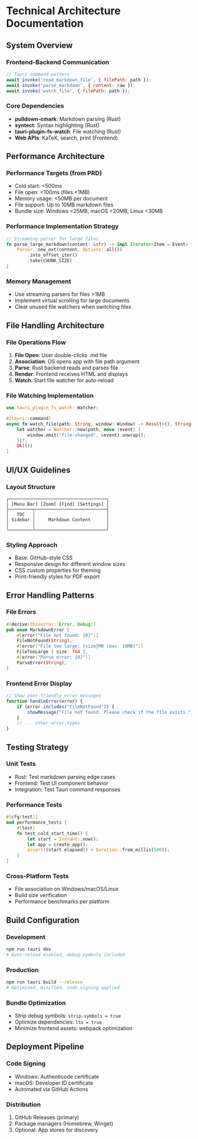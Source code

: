 # Technical Architecture Documentation

## System Overview

### Frontend-Backend Communication
```javascript
// Tauri command pattern
await invoke('read_markdown_file', { filePath: path });
await invoke('parse_markdown', { content: raw });
await invoke('watch_file', { filePath: path });
```

### Core Dependencies
- **pulldown-cmark**: Markdown parsing (Rust)
- **syntect**: Syntax highlighting (Rust) 
- **tauri-plugin-fs-watch**: File watching (Rust)
- **Web APIs**: KaTeX, search, print (Frontend)

## Performance Architecture

### Performance Targets (from PRD)
- Cold start: <500ms
- File open: <100ms (files <1MB)
- Memory usage: <50MB per document
- File support: Up to 10MB markdown files
- Bundle size: Windows <25MB, macOS <20MB, Linux <30MB

### Performance Implementation Strategy
```rust
// Streaming parser for large files
fn parse_large_markdown(content: &str) -> impl Iterator<Item = Event> {
    Parser::new_ext(content, Options::all())
        .into_offset_iter()
        .take(CHUNK_SIZE)
}
```

### Memory Management
- Use streaming parsers for files >1MB
- Implement virtual scrolling for large documents
- Clear unused file watchers when switching files

## File Handling Architecture

### File Operations Flow
1. **File Open**: User double-clicks .md file
2. **Association**: OS opens app with file path argument
3. **Parse**: Rust backend reads and parses file
4. **Render**: Frontend receives HTML and displays
5. **Watch**: Start file watcher for auto-reload

### File Watching Implementation
```rust
use tauri_plugin_fs_watch::Watcher;

#[tauri::command]
async fn watch_file(path: String, window: Window) -> Result<(), String> {
    let watcher = Watcher::new(path, move |event| {
        window.emit("file-changed", &event).unwrap();
    })?;
    Ok(())
}
```

## UI/UX Guidelines

### Layout Structure
```
┌─────────────────────────────────────┐
│ [Menu Bar] [Zoom] [Find] [Settings] │
├─────────┬───────────────────────────┤  
│   TOC   │                           │
│ Sidebar │     Markdown Content      │
│         │                           │
└─────────┴───────────────────────────┘
```

### Styling Approach
- Base: GitHub-style CSS
- Responsive design for different window sizes
- CSS custom properties for theming
- Print-friendly styles for PDF export

## Error Handling Patterns

### File Errors
```rust
#[derive(thiserror::Error, Debug)]
pub enum MarkdownError {
    #[error("File not found: {0}")]
    FileNotFound(String),
    #[error("File too large: {size}MB (max: 10MB)")]
    FileTooLarge { size: f64 },
    #[error("Parse error: {0}")]
    ParseError(String),
}
```

### Frontend Error Display
```javascript
// Show user-friendly error messages
function handleError(error) {
    if (error.includes("FileNotFound")) {
        showMessage("File not found. Please check if the file exists.");
    }
    // ... other error types
}
```

## Testing Strategy

### Unit Tests
- Rust: Test markdown parsing edge cases
- Frontend: Test UI component behavior
- Integration: Test Tauri command responses

### Performance Tests
```rust
#[cfg(test)]
mod performance_tests {
    #[test] 
    fn test_cold_start_time() {
        let start = Instant::now();
        let app = create_app();
        assert!(start.elapsed() < Duration::from_millis(500));
    }
}
```

### Cross-Platform Tests
- File association on Windows/macOS/Linux
- Build size verification
- Performance benchmarks per platform

## Build Configuration

### Development
```bash
npm run tauri dev
# Auto-reload enabled, debug symbols included
```

### Production
```bash
npm run tauri build --release
# Optimized, minified, code signing applied
```

### Bundle Optimization
- Strip debug symbols: `strip-symbols = true`
- Optimize dependencies: `lto = true`
- Minimize frontend assets: webpack optimization

## Deployment Pipeline

### Code Signing
- Windows: Authenticode certificate
- macOS: Developer ID certificate  
- Automated via GitHub Actions

### Distribution
1. GitHub Releases (primary)
2. Package managers (Homebrew, Winget)
3. Optional: App stores for discovery